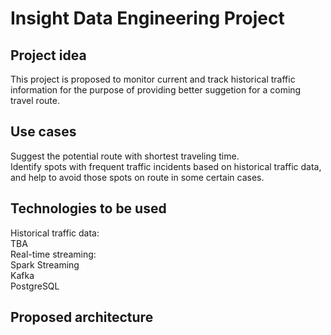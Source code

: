 # Insight Data Engineering Project
## Project idea
This project is proposed to monitor current and track historical traffic information for the purpose of providing better suggetion for a coming travel route.
## Use cases
Suggest the potential route with shortest traveling time.<br>
Identify spots with frequent traffic incidents based on historical traffic data, and help to avoid those spots on route in some certain cases.
## Technologies to be used
Historical traffic data:<br>
TBA<br>
Real-time streaming:<br>
Spark Streaming<br>
Kafka<br>
PostgreSQL<br>
## Proposed architecture
